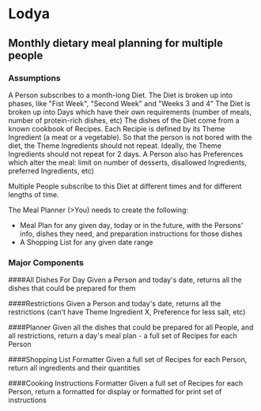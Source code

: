 # Lodya
## Monthly dietary meal planning for multiple people

### Assumptions
A Person subscribes to a month-long Diet.
The Diet is broken up into phases, like "Fist Week", "Second Week" and "Weeks 3 and 4"
The Diet is broken up into Days which have their own requirements (number of meals, number of protein-rich dishes, etc)
The dishes of the Diet come from a known cookbook of Recipes.
Each Recipie is defined by its Theme Ingredient (a meat or a vegetable).
So that the person is not bored with the diet, the Theme Ingredients should not repeat.
Ideally, the Theme Ingredients should not repeat for 2 days.
A Person also has Preferences which alter the meal: limit on number of desserts, disallowed Ingredients, preferred Ingredients, etc)

Multiple People subscribe to this Diet at different times and for different lengths of time.

The Meal Planner (>You) needs to create the following:
- Meal Plan for any given day, today or in the future, with the Persons' info, dishes they need, and preparation instructions for those dishes
- A Shopping List for any given date range

### Major Components

####All Dishes For Day
Given a Person and today's date, returns all the dishes that could be prepared for them

####Restrictions
Given a Person and today's date, returns all the restrictions (can't have Theme Ingredient X, Preference for less salt, etc)

####Planner
Given all the dishes that could be prepared for all People, and all restrictions, return a day's meal plan - a full set of Recipes for each Person

####Shopping List Formatter
Given a full set of Recipes for each Person, return all ingredients and their quantities

####Cooking Instructions Formatter
Given a full set of Recipes for each Person, return a formatted for display or formatted for print set of instructions
